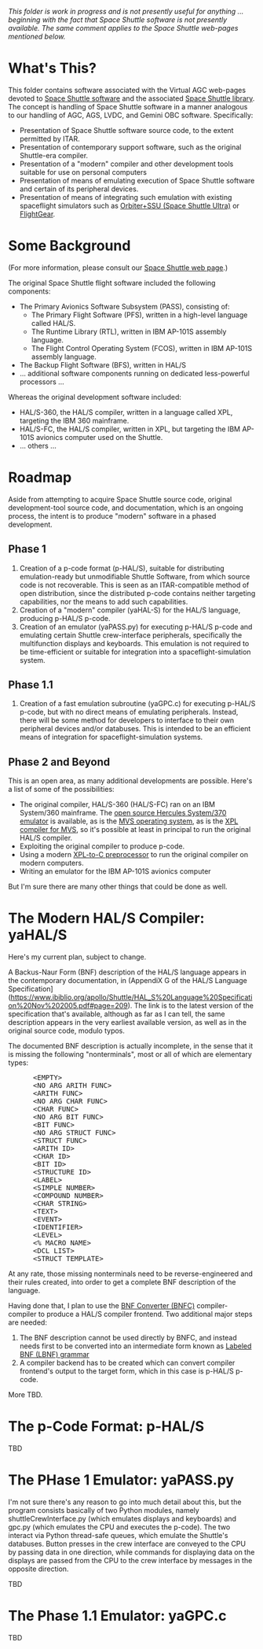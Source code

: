 *This folder is work in progress and is not presently useful for anything ... beginning with the fact that Space Shuttle software is not presently available.  The same comment applies to the Space Shuttle web-pages mentioned below.*

# What's This?

This folder contains software associated with the Virtual AGC web-pages devoted to [Space Shuttle software](https://www.ibiblio.org/apollo/Shuttle.html) and the associated [Space Shuttle library](https://www.ibiblio.org/apollo/links-shuttle.html).  The concept is handling of Space Shuttle software in a manner analogous to our handling of AGC, AGS, LVDC, and Gemini OBC software.  Specifically:

* Presentation of Space Shuttle software source code, to the extent permitted by ITAR.
* Presentation of contemporary support software, such as the original Shuttle-era compiler.
* Presentation of a "modern" compiler and other development tools suitable for use on personal computers
* Presentation of means of emulating execution of Space Shuttle software and certain of its peripheral devices.
* Presentation of means of integrating such emulation with existing spaceflight simulators such as [Orbiter+SSU (Space Shuttle Ultra)](https://sourceforge.net/projects/shuttleultra/) or [FlightGear](https://wiki.flightgear.org/Space_Shuttle).

# Some Background

(For more information, please consult our [Space Shuttle web page](https://www.ibiblio.org/apollo/Shuttle.html).)

The original Space Shuttle flight software included the following components:

* The Primary Avionics Software Subsystem (PASS), consisting of:
  * The Primary Flight Software (PFS), written in a high-level language called HAL/S.
  * The Runtime Library (RTL), written in IBM AP-101S assembly language.
  * The Flight Control Operating System (FCOS), written in IBM AP-101S assembly language.
* The Backup Flight Software (BFS), written in HAL/S
* ... additional software components running on dedicated less-powerful processors ...

Whereas the original development software included:

* HAL/S-360, the HAL/S compiler, written in a language called XPL, targeting the IBM 360 mainframe.  
* HAL/S-FC, the HAL/S compiler, written in XPL, but targeting the IBM AP-101S avionics computer used on the Shuttle.
* ... others ...

# Roadmap

Aside from attempting to acquire Space Shuttle source code, original development-tool source code, and documentation, which is an ongoing process, the intent is to produce "modern" software in a phased development.

## Phase 1

1. Creation of a p-code format (p-HAL/S), suitable for distributing emulation-ready but unmodifiable Shuttle Software, from which source code is not recoverable.  This is seen as an ITAR-compatible method of open distribution, since the distributed p-code contains neither targeting capabilities, nor the means to add such capabilities.
2. Creation of a "modern" compiler (yaHAL-S) for the HAL/S language, producing p-HAL/S p-code.
3. Creation of an emulator (yaPASS.py) for executing p-HAL/S p-code and emulating certain Shuttle crew-interface peripherals, specifically the multifunction displays and keyboards.  This emulation is not required to be time-efficient or suitable for integration into a spaceflight-simulation system.

## Phase 1.1

1. Creation of a fast emulation subroutine (yaGPC.c) for executing p-HAL/S p-code, but with no direct means of emulating peripherals.  Instead, there will be some method for developers to interface to their own peripheral devices and/or databuses.  This is intended to be an efficient means of integration for spaceflight-simulation systems.

## Phase 2 and Beyond

This is an open area, as many additional developments are possible.  Here's a list of some of the possibilities:

* The original compiler, HAL/S-360 (HAL/S-FC) ran on an IBM System/360 mainframe.  The [open source Hercules System/370 emulator](http://www.hercules-390.org/) is available, as is the [MVS operating system](http://www.ibiblio.org/jmaynard/), as is the [XPL compiler for MVS](https://www.jaymoseley.com/hercules/compilers/list_of.htm#XPL), so it's possible at least in principal to run the original HAL/S compiler.
* Exploiting the original compiler to produce p-code.
* Using a modern [XPL-to-C preprocessor](https://sourceforge.net/projects/xpl-compiler/) to run the original compiler on modern computers.
* Writing an emulator for the IBM AP-101S avionics computer

But I'm sure there are many other things that could be done as well.

# The Modern HAL/S Compiler: yaHAL/S

Here's my current plan, subject to change.

A Backus-Naur Form (BNF) description of the HAL/S language appears in the contemporary documentation, in (AppendiX G of the HAL/S Language Specification](https://www.ibiblio.org/apollo/Shuttle/HAL_S%20Language%20Specification%20Nov%202005.pdf#page=209).  The link is to the latest version of the specification that's available, although as far as I can tell, the same description appears in the very earliest available version, as well as in the original source code, modulo typos.

The documented BNF description is actually incomplete, in the sense that it is missing the following "nonterminals", most or all of which are elementary types:

<pre>
      &lt;EMPTY>
      &lt;NO ARG ARITH FUNC>
      &lt;ARITH FUNC>
      &lt;NO ARG CHAR FUNC>
      &lt;CHAR FUNC>
      &lt;NO ARG BIT FUNC>
      &lt;BIT FUNC>
      &lt;NO ARG STRUCT FUNC>
      &lt;STRUCT FUNC>
      &lt;ARITH ID>
      &lt;CHAR ID>
      &lt;BIT ID>
      &lt;STRUCTURE ID>
      &lt;LABEL>
      &lt;SIMPLE NUMBER>
      &lt;COMPOUND NUMBER>
      &lt;CHAR STRING>
      &lt;TEXT>
      &lt;EVENT>
      &lt;IDENTIFIER>
      &lt;LEVEL>
      &lt;% MACRO NAME>
      &lt;DCL LIST>
      &lt;STRUCT TEMPLATE>
</pre>

At any rate, those missing nonterminals need to be reverse-engineered and their rules created, into order to get a complete BNF description of the language.  

Having done that, I plan to use the [BNF Converter (BNFC)](https://bnfc.digitalgrammars.com/) compiler-compiler to produce a HAL/S compiler frontend.  Two additional major steps are needed:

1. The BNF description cannot be used directly by BNFC, and instead needs first to be converted into an intermediate form known as [Labeled BNF (LBNF) grammar](https://bnfc.readthedocs.io/en/latest/lbnf.html)
2. A compiler backend has to be created which can convert compiler frontend's output to the target form, which in this case is p-HAL/S p-code.

More TBD.

# The p-Code Format:  p-HAL/S

TBD

# The PHase 1 Emulator:  yaPASS.py

I'm not sure there's any reason to go into much detail about this, but the program consists basically of two Python modules, namely shuttleCrewInterface.py (which emulates displays and keyboards) and gpc.py (which emulates the CPU and executes the p-code).  The two interact via Python thread-safe queues, which emulate the Shuttle's databuses.  Button presses in the crew interface are conveyed to the CPU by passing data in one direction, while commands for displaying data on the displays are passed from the CPU to the crew interface by messages in the opposite direction.

TBD

# The Phase 1.1 Emulator:  yaGPC.c

TBD
